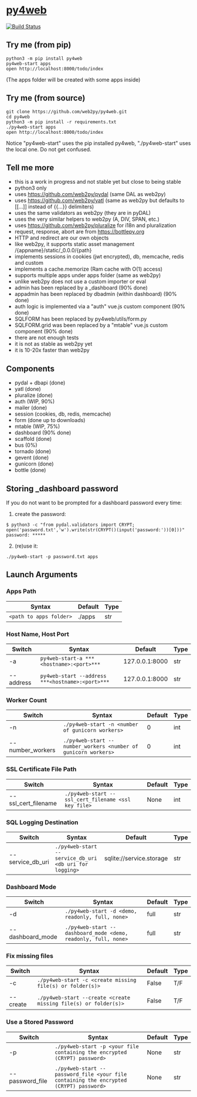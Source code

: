 # [py4web](http://py4web.com)

[![Build Status](https://img.shields.io/travis/web2py/py4web/master.svg?style=flat-square&label=Travis-CI)](https://travis-ci.org/web2py/py4web)

## Try me (from pip)

```
python3 -m pip install py4web
py4web-start apps
open http://localhost:8000/todo/index
```

(The apps folder will be created with some apps inside)

## Try me (from source)

```
git clone https://github.com/web2py/py4web.git
cd py4web 
python3 -m pip install -r requirements.txt
./py4web-start apps
open http://localhost:8000/todo/index
```

Notice "py4web-start" uses the pip installed py4web, "./py4web-start" uses the local one. Do not get confused.

## Tell me more

- this is a work in progress and not stable yet but close to being stable
- python3 only
- uses https://github.com/web2py/pydal (same DAL as web2py)
- uses https://github.com/web2py/yatl (same as web2py but defaults to [[...]] instead of {{...}} delimiters)
- uses the same validators as web2py (they are in pyDAL)
- uses the very similar helpers to web2py (A, DIV, SPAN, etc.)
- uses https://github.com/web2py/pluralize for i18n and pluralization
- request, response, abort are from https://bottlepy.org
- HTTP and redirect are our own objects
- like web2py, it supports static asset management /{appname}/static/_0.0.0/{path}
- implements sessions in cookies (jwt encrypted), db, memcache, redis and custom
- implements a cache.memorize (Ram cache with O(1) access)
- supports multiple apps under apps folder (same as web2py)
- unlike web2py does not use a custom importer or eval
- admin has been replaced by a _dashboard (90% done)
- appadmin has been replaced by dbadmin (within dashboard) (90% done)
- auth logic is implemented via a "auth" vue.js custom component (90% done)
- SQLFORM has been replaced by py4web/utils/form.py
- SQLFORM.grid was been replaced by a "mtable" vue.js custom component (90% done)
- there are not enough tests
- it is not as stable as web2py yet
- it is 10-20x faster than web2py

## Components

- pydal + dbapi (done)
- yatl (done)
- pluralize (done)
- auth (WIP, 90%)
- mailer (done)
- session (cookies, db, redis, memcache)
- form (done up to downloads)
- mtable (WIP, 75%)
- dashboard (90% done)
- scaffold (done)
- bus (0%)
- tornado (done)
- gevent (done)
- gunicorn (done)
- bottle (done)

## Storing _dashboard password 

If you do not want to be prompted for a dashboard password every time:

1) create the password:

```
$ python3 -c "from pydal.validators import CRYPT; open('password.txt','w').write(str(CRYPT()(input('password:'))[0]))"
password: *****
```

2) (re)use it:

```
./py4web-start -p password.txt apps
```

## Launch Arguments

###     Apps Path
 Syntax | Default | Type
-------------|--------------|-------------
`<path to apps folder>` | ./apps | str

###     Host Name, Host Port
Switch | Syntax | Default | Type
-------------|-------------|--------------|-------------
 -a | `py4web-start-a ***<hostname>:<port>***` | 127.0.0.1:8000 | str
|||
 --address | `py4web-start --address ***<hostname>:<port>***` | 127.0.0.1:8000 | str

###     Worker Count
Switch | Syntax | Default | Type
-------|--------|---------|--------
 -n | `./py4web-start -n <number of gunicorn workers>` | 0 | int
|||
--number_workers | `./py4web-start --number_workers <number of gunicorn workers>` | 0 | int

###  SSL Certificate File Path 
Switch | Syntax | Default | Type
-------------|-------------|--------------|-------------
--ssl_cert_filename | `./py4web-start --ssl_cert_filename <ssl key file>` | None | int

###     SQL Logging Destination
Switch | Syntax | Default | Type
-------------|-------------|--------------|-------------
--service_db_uri | `./py4web-start --service_db_uri <db uri for logging>` | sqlite://service.storage | str

###     Dashboard Mode
Switch | Syntax | Default | Type
-------------|-------------|--------------|-------------
-d | `./py4web-start -d <demo, readonly, full, none>` | full | str
|||
--dashboard_mode | `./py4web-start --dashboard_mode <demo, readonly, full, none>` | full | str

###     Fix missing files
Switch | Syntax | Default | Type
-------------|-------------|--------------|-------------
-c | `./py4web-start -c <create missing file(s) or folder(s)>` | False | T/F
|||
--create | `./py4web-start --create <create missing file(s) or folder(s)>` | False | T/F

###     Use a Stored Password
Switch | Syntax | Default | Type
-------------|-------------|--------------|-------------
-p | `./py4web-start -p <your file containing the encrypted (CRYPT) password>` | None | str
|||
--password_file | `./py4web-start --password_file <your file containing the encrypted (CRYPT) password>` | None | str
